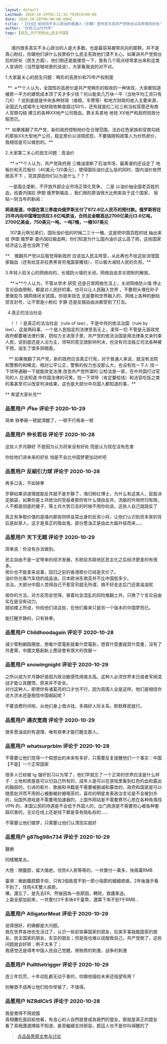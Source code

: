 ```yaml
---
layout: default
Lastmod: 2020-10-29T01:31:34.792019+00:00
date: 2020-10-28T00:00:00.000Z
title: "【讨论】如何向不关心政治的普通人（岁静）宣传反共及共产党倒台以后带来的好处"
author: "红色江山代代传"
tags: [民生,共产党倒台,民主中国]
---
```


     墙内很多其实不关心政治的人是大多数，也是最容易被带风向的那群，并不是真心粉红，你跟他们讲什么投票权什么民主宪政他们漠不关心，如果讲共产党倒台后的好处（民生方面），他们倒还是能接受一下，我有几个观点经常拿出来和这类人宣讲的（当然是暗地里的说说），大家看我说的对不对。  
  
  
1.大家最关心的民生问题：畸形的高房价和70年产权制度  
  
  ** →**个人认为，全国性的高房价是共产党畸形的税收的一种体现，大家都知道 楼房一平方的建筑成本顶了天才多少钱？何以能卖几万块一平（当地平均工资只有几K）？说到底就是中央各种财政（维稳、军费等）和地方财政的收入主要来源，全国近九成城市土地财政依赖度超过50%，还有就是红二红三和当权高管还有商人官商勾结 建立的各种XX地产公司吸血，靠关系拿地 地钱 XX地产和政府财政分赃而已。  
  
**  如果推翻了共产党，新的政府控制地价在合理范围，法办红色家族和官商勾结的那些XX大型地产公司，稳定房价以消弭民怨，不要搞限购政策人为炒热房价，我相信是可以做到的。**  
  
  
2.大家第二关心的民生问题：高油价  
  
    **→**个人认为，共产党政府用 三桶油垄断了石油市场，最离谱的还设定了 地板价和天花板价（40美元-120美元），使得国际油价这么低的同时，国内油价依然居高不下 ，究其原因你们以为是什么？？？  
  
   一是国企垄断，不开放外部企业市场正常化竞争， 二是 以油价抽全国老百姓的血，给委内瑞拉 伊朗 俄罗斯输血 ，我们用的原油很大比例来自于这个国家， 我贴一则当年的新闻：  
  
**网易报道，中国在第三季度向俄罗斯支付了972.6亿人民币的预付款。俄罗斯将在25年内向中国增加供应3.6亿吨原油，合同总金额高达2700亿美元(3.6亿吨，2700亿美金，750美元一吨，一吨7桶，一桶107美元**  
  
    107美元啊兄弟们，国际油价低的时候二三十一桶，这是把中国百姓的钱 抽出来给 伊朗 俄罗斯 委内瑞拉输血啊，你们知道为什么国内油价这么高了把，这些国家经济这么差也没跨了吧  
  
**    推翻共产党以后我觉得新政府 应该加入民主阵营，从此再也不给这些流氓国家输血（还有给亚非拉黑黑哥穷鬼国家撒钱），可以极大减轻人民的负担。**  
  
  
 3.年轻人较关心的网络向的，长城防火墙的关闭，网络自由言论钳制的解放。  
  
  
    **→**个人认为，不管从学术 研究 还是日常网络生活上，关闭网络防火墙 停止言论自由限制，都是对人民好的事，也可以让人民融入世界 ，不要把头埋在砂子里做鸵鸟 搞网络闭关锁国，你锁来锁去 总是要和世界融入的，网络上各种的删帖禁言封号，让不管是小粉红 岁静 还是反贼自由派都受到了打击。  
  
  
  4.真正的法治社会  
  
  
    ！！！是真正的法治社会（rule of law），不是中共的依法治国（rule by law），这是两码事，一个是人民指定的法律至高无上，凌驾一切 不管是元首政党政府都要被法律约束，把权力关进笼子里，共产党的依法治国是用法律条文来约束人民，说到底还是人治为主，领导的意见很影响判决，也没有司法独立司法各种被干预，滋生了很多阴暗面，  
  
   ** 如果推翻了共产党，新的政府应该真正行宪，对于普通人来说，就没有法院和警察的和稀泥，相对公平公正，警察的权力也没那么大，也没有找一下人 找一下领导通融一下就能改变法律,改变共产党所谓的 公检法是一家，在中共国打过官司的人 应该知道 中共国法律的可笑，找一下领导（肯定要给钱）和法官吃饭之类的事甚至可以改变判决结果，这也是大部分中共国人都知道的事，**  
  
  
** 希望大家补充**

            
### 品葱用户 **卢ke** 评论于 2020-10-29
        
简单 铁拳砸一顿就清醒了，一顿不行再来一顿
        


            
### 品葱用户 **仲长若谷** 评论于 2020-10-28
        
这些人岁月静好 不是因为认为将来没有好处 而是认为现在没有危害  
  
你给他们讲未来的好处 怕是不会比中国梦更加动听吧
        


            
### 品葱用户 **反組引力球** 评论于 2020-10-28
        
再多口舌，不如铁拳  
  
岁静如果讲道理就能反共就不是岁静了，海归粉红博士，为什么有这类人，屁股决定脑袋，如果你是土共统治的受益者那你有什么理由反共，洗脑的作用终归有限，人不都是彻底的傻子，等土共大势已去的时候不用你劝说，这些人自己就跳反了  
  
真正有争取价值的是墙内那些同样韭菜出身的反资小将，让他们认识到资本家的背后是赵家人，这才是真正的吸血鬼，部分葱油正是由此大脑升级而来，，，
        


            
### 品葱用户 **天下无贼** 评论于 2020-10-29
        
简单说：你没有办法做到。  
  
  
民主自由不是一定带来的经济发展，东欧前苏联地区民主化之后经济更差的有很多。  
房价也不能拿来说事，回归之前的香港房价已经是天价了。  
油价你光看汽车烧的成品油，日本欧洲东南亚并不比中国低多少。  
法治，大部分中国人觉得自己不惹官司就无所谓，搞不好走走后门还美滋滋呢  
  
按你的方法，对方反而会觉得，冒着社会混乱的风险推翻土共，只换了个言论自由实在是没有动力。  
就如楼上所说，你给他们讲这些，在他们看来只是另一个版本的中国梦而已。  
  
能打醒岁静的，只有铁拳。
        


            
### 品葱用户 **Childhoodagain** 评论于 2020-10-28
        
減少管制網路開放，想看什麼電影就看什麼電影，想買什麼書就買什麼書，沒有了共產黨，中國文藝創新上應該會有很大的改變～
        


            
### 品葱用户 **snowingnight** 评论于 2020-10-29
        
之所以成为岁月静好是因为政治敏感性阈值太高。这种人必须世界末日或者军阀混战才能让其醒悟，原来并不安全。  
对付这种人，即使你有诸葛亮的口才也不行，因为周围人全是这样。他们是相信你说大洪水还是相信中国崛起呢？  
  
不要浪费时间啦，从他们身上借点钱，多搞好人际关系。默默移民就行。
        


            
### 品葱用户 **通衣宽商** 评论于 2020-10-29
        
很多葱油说的有道理，唯有铁拳才能打醒支那人。
        


            
### 品葱用户 **whatsurprblm** 评论于 2020-10-28
        
不需要让他们觉得一个假想出的未来有多好，只需要反复提醒他们一个事实：中国【不是】一个正常国家  
  
很多人已经被 tg 强奸到习以为常了，他们早就忘了一个正常的世界应该是什么样子：土地和房屋是可以归自己所有的，成年人是可以在游戏里看到红色的血和露出的胸部的，引进的影片、歌曲和书籍是不需要被删减和篡改的，政府和国家是可以随意批评而不用担心被删被封被喝茶的，喜欢的明星发表政治言论是不会被封杀的，玩国外游戏是不需要用加速器的，上国外网站是不需要费尽心思在各种角落找 VPN 的，本国公民的待遇是不会低于外国人的，出门旅游是不需要担心被各种套路坑害的，无论在线上还是线下都是享有隐私权的……  
  
不需要让他们做梦，只需要让他们认清现实就好
        


            
### 品葱用户 **g87bg98n734** 评论于 2020-10-29
        
醫療  
  
同樣闌尾炎。  
  
大陸：開腹腔，留大傷疤，住院4人房等等的，一共實付一萬多，快兩萬RMB  
  
臺灣：微創腹腔鏡手術，只有3個長度不到一節小指節的細細疤痕，2年後幾乎看不到了，住院4天雙人病房。  
噢，還忘了，是先去ER，然後因為一些原因，轉院，救護車送。  
上面全部加起來，一共實付3千多快4千臺幣，還算下來不到1千RMB...
        


            
### 品葱用户 **AlligatorMeat** 评论于 2020-10-29
        
说得很好，的确都是大问题。  
我在世界各地也生活过了，认识一些前铁幕国家的朋友，拉美军事独裁国家的朋友，民主国家的朋友，东亚的朋友；但是我也难以说服我自己，共产党倒了，这些问题就会好转；例子太多了；  
我感觉还是得考中国人民自己觉醒，用物质的刺激，战争的刺激
        


            
### 品葱用户 **Pullthetrigger** 评论于 2020-10-29
        
连三年饥荒，十年动乱都无动于衷的，你跟他描绘未来还指望有用？  
  
别解救不成再让他们给你举报了，不值得。
        


            
### 品葱用户 **NZRdlClr5** 评论于 2020-10-28
        
我是覺得不用說服  
真相攤在面前給他看，有良心的人自然就會成為我們的盟友，那就是真正的盟友  
看了真相還選擇裝不知道，甚至繼續支持邪惡，那這人也不是你叫得醒的了
        






> [点击品葱原文参与讨论](https://pincong.rocks/article/25595)

